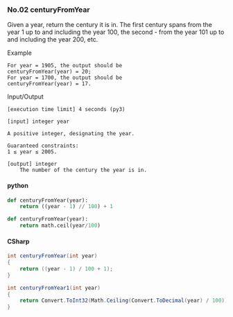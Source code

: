 ### No.02 centuryFromYear
Given a year, return the century it is in. The first century spans from the year 1 up to and including the year 100, the second - from the year 101 up to and including the year 200, etc.

Example

    For year = 1905, the output should be
    centuryFromYear(year) = 20;
    For year = 1700, the output should be
    centuryFromYear(year) = 17.

Input/Output

    [execution time limit] 4 seconds (py3)

    [input] integer year

    A positive integer, designating the year.

    Guaranteed constraints:
    1 ≤ year ≤ 2005.

    [output] integer
        The number of the century the year is in.  
#### python
```python
def centuryFromYear(year):
    return ((year - 1) // 100) + 1
```
```python
def centuryFromYear(year):
    return math.ceil(year/100)
```
#### CSharp
```csharp
int centuryFromYear(int year)
{
    return ((year - 1) / 100 + 1);
}
```
```csharp
int centuryFromYear1(int year)
{
    return Convert.ToInt32(Math.Ceiling(Convert.ToDecimal(year) / 100));
}
```